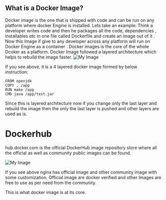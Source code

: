 

## What is a Docker Image? 

Docker image is the one that is shipped with code and can be run on any platform where docker Engine is installed. Lets take an example:
Think a developer writes code and then he packages all the code, dependencies , installables etc in one file called Dockerfile and create an image out of it .
Now this Image if give to any developer across any platform will run on Docker Engine as a container . 
Docker images is the core of the whole Dcoker as a platform. Docker Image followed a layered architecture which helps to rebuild
the image faster. 
![My Image](https://raw.githubusercontent.com/collabnix/dockerlabs/master/beginners/docker/images/layer.png)

If you see above, it is a 4 layered docker image formed by below instruction:

```
FROM openjdk
COPY . /app
RUN make /app
CMD java /app/test.jar
```
Since this is layered architecture now if you change only the last layer and rebuild the image then the only the last layer is pushed 
and other layers are used as is.

# Dockerhub
hub.docker.com is the official DockerHub image repository store where all the official as well as community public images can be found.

![My Image](https://raw.githubusercontent.com/collabnix/dockerlabs/master/beginners/docker/images/dockerhub.png)

If you see above nginx has official image and other community image with some customization. Official image are docker verified and other Images 
are free to use as per need from the community.

This is what docker image is at its core.
